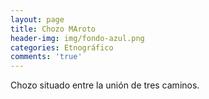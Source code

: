 ```yaml
---
layout: page
title: Chozo MAroto
header-img: img/fondo-azul.png
categories: Etnográfico
comments: 'true'
---
```



Chozo situado entre la unión de tres caminos.

<div class="photos">
</div>
